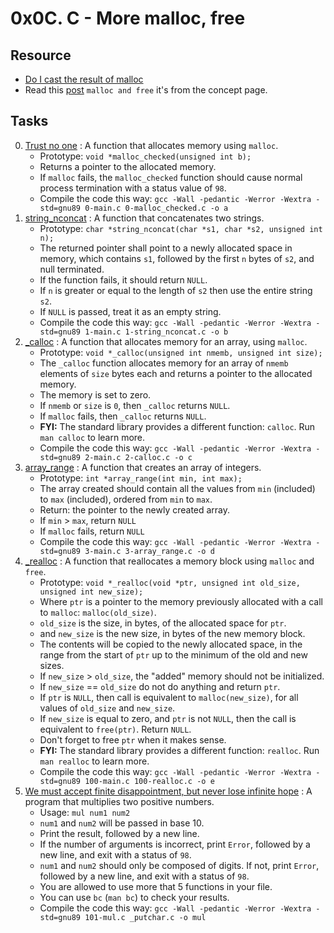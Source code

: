 # 0x0C. C - More malloc, free 

## Resource

- [Do I cast the result of malloc](https://stackoverflow.com/questions/605845/do-i-cast-the-result-of-malloc)
- Read this [post](https://www.notion.so/C-Programming-f13cdb9661db464f8ea326c5a2654e8e) `malloc and free` it's from the concept page.

## Tasks

0. [Trust no one](./0-malloc_checked.c) : A function that allocates memory using `malloc`.
	- Prototype: `void *malloc_checked(unsigned int b);`
	- Returns a pointer to the allocated memory.
	- If `malloc` fails, the `malloc_checked` function should  cause normal process termination with a status value of `98`.
	- Compile the code this way: `gcc -Wall -pedantic -Werror -Wextra -std=gnu89 0-main.c 0-malloc_checked.c -o a`
1. [string\_nconcat](./1-string_nconcat.c) : A function that concatenates two strings.
	- Prototype: `char *string_nconcat(char *s1, char *s2, unsigned int n);`
	- The returned pointer shall point to a newly allocated space in memory, which contains `s1`, followed by the first `n` bytes of `s2`, and null terminated.
	- If the function fails, it should return `NULL`.
	- If `n` is greater or equal to the length of `s2` then use the entire string `s2`.
	- If `NULL` is passed, treat it as an empty string.
	- Compile the code this way: `gcc -Wall -pedantic -Werror -Wextra -std=gnu89 1-main.c 1-string_nconcat.c -o b`
2. [\_calloc](./2-calloc.c) : A function that allocates memory for an array, using `malloc`.
	- Prototype: `void *_calloc(unsigned int nmemb, unsigned int size);`
	- The `_calloc` function allocates memory for an array of `nmemb` elements of `size` bytes each and returns a pointer to the allocated memory.
	- The memory is set to zero.
	- If `nmemb` or `size` is `0`, then `_calloc` returns `NULL`.
	- If `malloc` fails, then `_calloc` returns `NULL`.
	- **FYI:** The standard library provides a different function: `calloc`. Run `man calloc` to learn more.
	- Compile the code this way: `gcc -Wall -pedantic -Werror -Wextra -std=gnu89 2-main.c 2-calloc.c -o c`
3. [array\_range](./3-array_range.c) : A function that creates an array of integers.
	- Prototype: `int *array_range(int min, int max);`
	- The array created should contain all the values from `min` (included) to `max` (included), ordered from `min` to `max`.
	- Return: the pointer to the newly created array.
	- If `min` > `max`, return `NULL`
	- If `malloc` fails, return `NULL`
	- Compile the code this way: `gcc -Wall -pedantic -Werror -Wextra -std=gnu89 3-main.c 3-array_range.c -o d`
4. [\_realloc](./100-realloc.c) : A function that reallocates a memory block using `malloc` and `free`.
	- Prototype: `void *_realloc(void *ptr, unsigned int old_size, unsigned int new_size);`
	- Where `ptr` is a pointer to the memory previously allocated with a call to `malloc`: `malloc(old_size)`.
	- `old_size` is the size, in bytes, of the allocated space for `ptr`.
	- and `new_size` is the new size, in bytes of the new memory block.
	- The contents will be copied to the newly allocated space, in the range from the start of `ptr` up to the minimum of the old and new sizes.
	- If `new_size` > `old_size`, the "added" memory should not be initialized.
	- If `new_size` == `old_size` do not do anything and return `ptr`.
	- If `ptr` is `NULL`, then call is equivalent to `malloc(new_size)`, for all values of `old_size` and `new_size`.
	- If `new_size` is equal to zero, and `ptr` is not `NULL`, then the call is equivalent to `free(ptr)`. Return `NULL`.
	- Don't forget to free `ptr` when it makes sense.
	- **FYI:** The standard library provides a different function: `realloc`. Run `man realloc` to learn more.
	- Compile the code this way: `gcc -Wall -pedantic -Werror -Wextra -std=gnu89 100-main.c 100-realloc.c -o e`
5. [We must accept finite disappointment, but never lose infinite hope](./101-mul.c) : A program that multiplies two positive numbers.
	- Usage: `mul num1 num2`
	- `num1` and `num2` will be passed in base 10.
	- Print the result, followed by a new line.
	- If the number of arguments is incorrect, print `Error`, followed by a new line, and exit with a status of `98`.
	- `num1` and `num2` should only be composed of digits. If not, print `Error`, followed by a new line, and exit with a status of `98`.
	- You are allowed to use more that 5 functions in your file.
	- You can use `bc` (`man bc`) to check your results.
	- Compile the code this way: `gcc -Wall -pedantic -Werror -Wextra -std=gnu89 101-mul.c _putchar.c -o mul` 
